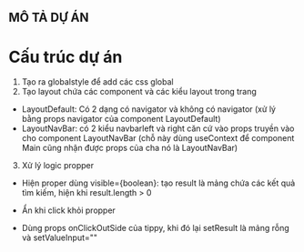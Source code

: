 ## MÔ TẢ DỰ ÁN

# Cấu trúc dự án

1. Tạo ra globalstyle để add các css global
2. Tạo layout chứa các component và các kiểu layout trong trang

- LayoutDefault: Có 2 dạng có navigator và không có navigator (xử lý bằng props navigator của component LayoutDefault)
- LayoutNavBar: có 2 kiểu navbarleft và right căn cứ vào props truyền vào cho component LayoutNavBar (chỗ này dùng useContext để component Main cũng nhận được props của cha nó là LayoutNavBar)

3. Xử lý logic propper

- Hiện proper dùng visible={boolean}: tạo result là mảng chứa các kết quả tìm kiếm, hiện khi result.length > 0

- Ẩn khi click khỏi propper

* Dùng props onClickOutSide của tippy, khi đó lại setResult là mảng rỗng và setValueInput=""
